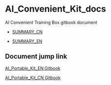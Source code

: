 # AI_Convenient_Kit_docs

AI Convenient Training Box gitbook document

- [SUMMARY_CN](./AI_Portable_Kit_CN/SUMMARY.md)

- [SUMMARY_EN](./AI_Portable_Kit_EN/SUMMARY.md)


## Document jump link

[AI_Portable_Kit_EN Gitbook](https://docs.elephantrobotics.com/docs/AI_Portable_Kit_en/)

[AI_Portable_Kit_CN Gitbook](https://docs.elephantrobotics.com/docs/AI_Portable_Kit_cn/)
